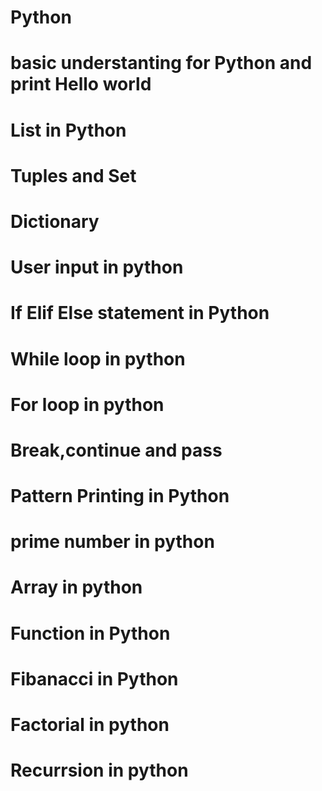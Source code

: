# Python
# basic understanting for Python and print Hello world 
# List in Python
# Tuples and Set
# Dictionary
# User input in python
# If Elif Else statement in Python
# While loop in python
# For loop in python
# Break,continue and pass
# Pattern Printing in Python  
# prime number in python
# Array in python
# Function in Python
# Fibanacci in Python
# Factorial in python
# Recurrsion in python



